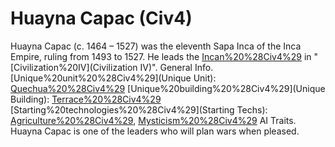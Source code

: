 # Huayna Capac (Civ4)

Huayna Capac (c. 1464 – 1527) was the eleventh Sapa Inca of the Inca Empire, ruling from 1493 to 1527. He leads the [Incan%20%28Civ4%29](Inca) in "[Civilization%20IV](Civilization IV)".
General Info.
[Unique%20unit%20%28Civ4%29](Unique Unit): [Quechua%20%28Civ4%29](Quechua)
[Unique%20building%20%28Civ4%29](Unique Building): [Terrace%20%28Civ4%29](Terrace)
[Starting%20technologies%20%28Civ4%29](Starting Techs): [Agriculture%20%28Civ4%29](Agriculture), [Mysticism%20%28Civ4%29](Mysticism)
AI Traits.
Huayna Capac is one of the leaders who will plan wars when pleased.